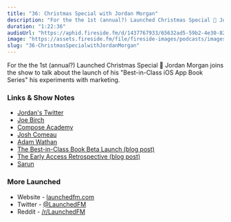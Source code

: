 ```yaml
---
title: "36: Christmas Special with Jordan Morgan"
description: "For the the 1st (annual?) Launched Christmas Special 🎄 Jordan Morgan joins the show to talk about the launch of his \"Best-in-Class iOS App Book Series\" his experiments with marketing."
duration: "1:22:36"
audioUrl: "https://aphid.fireside.fm/d/1437767933/65632ad5-59b2-4e30-82d1-13845dce07dd/09d8d94f-062c-4f9f-9a4a-99f04b85e66b.mp3"
image: "https://assets.fireside.fm/file/fireside-images/podcasts/images/6/65632ad5-59b2-4e30-82d1-13845dce07dd/episodes/0/09d8d94f-062c-4f9f-9a4a-99f04b85e66b/cover.jpg"
slug: "36-ChristmasSpecialwithJordanMorgan"
---
```


<p>For the the 1st (annual?) Launched Christmas Special 🎄 Jordan Morgan joins the show to talk about the launch of his &quot;Best-in-Class iOS App Book Series&quot; his experiments with marketing.</p>

<h3>Links &amp; Show Notes</h3>

<ul>
<li><a href="https://twitter.com/JordanMorgan10" rel="nofollow">Jordan&#39;s Twitter</a></li>
<li><a href="https://twitter.com/hitherejoe" rel="nofollow">Joe Birch</a></li>
<li><a href="https://composeacademy.start.page" rel="nofollow">Compose Academy</a></li>
<li><a href="https://twitter.com/JoshWComeau" rel="nofollow">Josh Comeau</a></li>
<li><a href="https://twitter.com/adamwathan" rel="nofollow">Adam Wathan</a></li>
<li><a href="https://www.swiftjectivec.com/the-best-in-class-book-beta-launch/" rel="nofollow">The Best-in-Class Book Beta Launch (blog post)</a></li>
<li><a href="https://www.swiftjectivec.com/Early-Access-Book-Retrospective/" rel="nofollow">The Early Access Retrospective (blog post)</a></li>
<li><a href="https://twitter.com/sarunw" rel="nofollow">Sarun</a></li>
</ul>

<h3>More Launched</h3>

<ul>
<li>Website - <a href="https://launchedfm.com" rel="nofollow">launchedfm.com</a></li>
<li>Twitter - <a href="https://twitter.com/launchedfm" rel="nofollow">@LaunchedFM</a></li>
<li>Reddit - <a href="https://www.reddit.com/r/LaunchedFM/" rel="nofollow">/r/LaunchedFM</a></li>
</ul>
